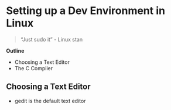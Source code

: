 # Setting up a Dev Environment in Linux

> “Just sudo it” - Linux stan

**Outline**

- Choosing a Text Editor
- The C Compiler

## Choosing a Text Editor

- gedit is the default text editor
